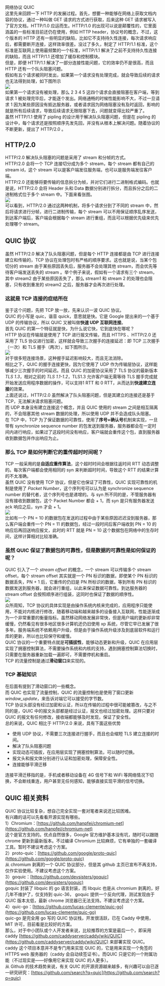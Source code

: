 网络协议 QUIC<br />这里先来回顾一下 HTTP 的发展过程。首先，想要一种能够在网络上获取文档内容的协议，通过一种叫做 GET 请求的方式进行获取，后来这种 GET 请求被写入了官方文档，HTTP/1.0 应运而生。HTTP/1.0 的出现可以说是颠覆性的，它里面涵盖的一些标准目前还仍在使用，例如 HTTP header，协议号的概念，不过，这个版本的 HTTP 还有一些明显的缺陷，比如它不支持持久性连接，每次请求响应后，都需要断开连接，这样效率很差。没过了多久，制定了 HTTP/1.1 标准，这个标准是互联网上使用最频繁的一个标准，HTTP/1.1 解决了之前不支持持久性连接的缺陷，而且 HTTP/1.1 还增加了缓存和控制模块。<br />但是，即便 HTTP/1.1 解决了一部分连接性能问题，它的效率仍不是很高，而且 HTTP 还有一个队头阻塞问题。<br />假如有五个请求被同时发出，如果第一个请求没有处理完成，就会导致后续的请求也无法得到处理，如下图所示<br />![](https://cdn.nlark.com/yuque/0/2022/png/396745/1650864103649-aba0093e-fbb8-4652-a0d7-535b7d8f6020.png#clientId=u28547d06-ed2e-4&from=paste&id=u826a93fb&originHeight=1033&originWidth=1080&originalType=url&ratio=1&rotation=0&showTitle=false&status=done&style=shadow&taskId=ue18bdf61-e3db-4940-852f-ff8c010045a&title=)<br />如果第一个请求没有被处理，那么 2 3 4 5 这四个请求会直接阻塞在客户端，等到请求 1 被处理完毕后，才能逐个发出。网络通畅的时候性能影响不大，不过一旦请求 1 因为某些原因没有抵达服务器，或者请求因为网络阻塞没有及时返回，影响的就是所有后续请求，导致后续请求无限阻塞下去，问题就变得比较严重了。<br />虽然 HTTP/1.1 使用了 pipling 的设计用于解决队头阻塞问题，但是在 pipling 的设计中，每个请求还是按照顺序先发先回，并没有从根本上解决问题。随着协议的不断更新，提出了 HTTP/2.0 。
<a name="CBhTE"></a>
## HTTP/2.0
HTTP/2.0 解决队头阻塞的问题是采用了 stream 和分帧的方式。<br />HTTP/2.0 会将一个 TCP 连接切分成为多个 stream，每个 stream 都有自己的 stream id，这个 stream 可以是客户端发往服务端，也可以是服务端发往客户端。<br />HTTP/2.0 还能够将要传输的信息拆分为帧，并对它们进行二进制格式编码。也就是说，HTTP/2.0 会将 Header 头和 Data 数据分别进行拆分，而且拆分之后的二进制格式位于多个 stream 中。下面来看张图。<br />![](https://cdn.nlark.com/yuque/0/2022/png/396745/1650864103679-17a59d5d-5dac-4d39-8beb-bcac1b582bb2.png#clientId=u28547d06-ed2e-4&from=paste&id=udb809740&originHeight=666&originWidth=1080&originalType=url&ratio=1&rotation=0&showTitle=false&status=done&style=shadow&taskId=uecec9e62-4df2-42ef-9b02-736f45fffd5&title=)<br />可以看到，HTTP/2.0 通过这两种机制，将多个请求分到了不同的 stream 中，然后将请求进行分帧，进行二进制传输，每个 stream 可以不用保证顺序乱序发送，到达客户端后，客户端会根据每个 stream 进行重组，而且可以根据优先级来优先处理哪个 stream。
<a name="R4Fqk"></a>
## QUIC 协议
虽然 HTTP/2.0 解决了队头阻塞问题，但是每个 HTTP 连接都是由 TCP 进行连接建立和传输的，TCP 协议在处理包时有严格的顺序要求。这也就是说，当某个包切分的 stream 由于某些原因丢失后，服务器不会处理其他 stream，而会优先等待客户端发送丢失的 stream 。举个例子来说，假如有一个请求有三个 stream，其中 stream2 由于某些原因丢失了，那么 stream1 和 stream 2 的处理也会阻塞，只有收到重发的 stream2 之后，服务器才会再次进行处理。
<a name="VlzKJ"></a>
### 这就是 TCP 连接的症结所在
鉴于这个问题，先把 TCP 放一放，先来认识一波 QUIC 协议。<br />QUIC 的小写是 quic，谐音 quick，意思就是快。它是 Google 提出来的一个基于 UDP 的传输协议，所以 QUIC 又被叫做**快速 UDP 互联网连接**。<br />首先 QUIC 的第一个特征就是快，为什么说它快，它到底快在哪呢？<br />HTTP 协议在传输层是使用了 TCP 进行报文传输，而且 HTTPS 、HTTP/2.0 还采用了 TLS 协议进行加密，这样就会导致三次握手的连接延迟：即 TCP 三次握手（一次）和 TLS 握手（两次），如下图所示。<br />![](https://cdn.nlark.com/yuque/0/2022/png/396745/1650864103704-8a112752-8386-41d5-a2bf-d8781f15a19b.png#clientId=u28547d06-ed2e-4&from=paste&id=u58ed2fe0&originHeight=822&originWidth=1080&originalType=url&ratio=1&rotation=0&showTitle=false&status=done&style=shadow&taskId=u9c4389e5-ce78-468b-a2e3-d855f5c9cd0&title=)<br />对于很多短连接场景，这种握手延迟影响较大，而且无法消除。<br />相比之下，QUIC 的握手连接更快，因为它使用了 UDP 作为传输层协议，这样能够减少三次握手的时间延迟。而且 QUIC 的加密协议采用了 TLS 协议的最新版本 _TLS 1.3_，相对之前的 _TLS 1.1-1.2_，TLS1.3 允许客户端无需等待 TLS 握手完成就开始发送应用程序数据的操作，可以支持1 RTT 和 0 RTT，从而达到**快速建立连接**的效果。<br />上面还说过，HTTP/2.0 虽然解决了队头阻塞问题，但是其建立的连接还是基于 TCP，无法解决请求阻塞问题。<br />而 UDP 本身没有建立连接这个概念，并且 QUIC 使用的 stream 之间是相互隔离的，不会阻塞其他 stream 数据的处理，所以使用 UDP 并不会造成队头阻塞。<br />在 TCP 中，TCP 为了保证数据的可靠性，使用了**序号+确认号**机制来实现，一旦带有 synchronize sequence number 的包发送到服务器，服务器都会在一定时间内进行响应，如果过了这段时间没有响应，客户端就会重传这个包，直到服务器收到数据包并作出响应为止。
<a name="fWCmc"></a>
### 那么 TCP 是如何判断它的重传超时时间呢？
TCP 一般采用的是**自适应重传算法**，这个超时时间会根据往返时间 RTT 动态调整的。每次客户端都会使用相同的 syn 来判断超时时间，导致这个 RTT 的结果计算的不太准确。<br />虽然 QUIC 没有使用 TCP 协议，但是它也保证了可靠性，QUIC 实现可靠性的机制是使用了 _Packet Number_，这个序列号可以认为是 synchronize  sequence number 的替代者，这个序列号也是递增的。与 syn 所不同的是，不管服务器有没有接收到数据包，这个 Packet Number 都会 + 1，而 syn 是只有服务器发送 ack 响应之后，syn 才会 + 1。<br />![](https://cdn.nlark.com/yuque/0/2022/png/396745/1650864103641-a309c6ab-c78a-4a7e-88b0-596502f2ec2b.png#clientId=u28547d06-ed2e-4&from=paste&id=u8afb447c&originHeight=789&originWidth=1080&originalType=url&ratio=1&rotation=0&showTitle=false&status=done&style=shadow&taskId=u6fedfd71-90fa-4c9d-a5c8-7a7da967241&title=)<br />比如有一个 PN = 10 的数据包在发送的过程中由于某些原因迟迟没到服务器，那么客户端会重传一个 PN = 11 的数据包，经过一段时间后客户端收到 PN = 10 的响应后再回送响应报文，此时的 RTT 就是 PN = 10 这个数据包在网络中的生存时间，这样计算相对比较准确。
<a name="gGAcb"></a>
### 虽然 QUIC 保证了数据包的可靠性，但是数据的可靠性是如何保证的呢？
QUIC 引入了一个 _stream offset_ 的概念，一个 stream 可以传输多个 stream offset，每个 stream offset 其实就是一个 PN 标识的数据，即使某个 PN 标识的数据丢失，PN + 1 后，它重传的仍旧是 PN 所标识的数据，等到所有 PN 标识的数据发送到服务器，就会进行重组，以此来保证数据可靠性。到达服务器的 stream offset 会按照顺序进行组装，这同时也保证了数据的顺序性。<br />![](https://cdn.nlark.com/yuque/0/2022/png/396745/1650864103676-f9b6f19f-35af-4a71-8cd2-675dbd511ad0.png#clientId=u28547d06-ed2e-4&from=paste&id=u9101ace3&originHeight=679&originWidth=1080&originalType=url&ratio=1&rotation=0&showTitle=false&status=done&style=shadow&taskId=u1c8b60a6-c235-44e8-827a-c9cc4d29e4a&title=)<br />众所周知，TCP 协议的具体实现是由操作系统内核来完成的，应用程序只能使用，不能对内核进行修改，随着移动端和越来越多的设备接入互联网，性能逐渐成为一个非常重要的衡量指标。虽然移动网络发展非常快，但是用户端的更新却非常缓慢，仍然看见有很多地区很多计算机还仍旧使用 xp 系统，尽管它早已发展了很多年。服务端系统不依赖用户升级，但是由于操作系统升级涉及到底层软件和运行库的更新，所以也比较保守和缓慢。<br />QUIC 协议的一个重要特点就是**可插拔性**，能够动态更新和升级，QUIC 在应用层实现了拥塞控制算法，不需要操作系统和内核的支持，遇到拥塞控制算法切换时，只需要在服务器重新加载一遍即可，不需要停机和重启。<br />TCP 的流量控制是通过**滑动窗口**来实现的。
<a name="JCAyo"></a>
### TCP 基础知识
在后面有提到了滑动窗口的一些概念。<br />而 QUIC 也实现了流量控制，QUIC 的流量控制也是使用了窗口更新 _window_update_，来告诉对端它可以接受的字节数。<br />TCP 协议头部没有经过加密和认证，所以在传输的过程中很可能被篡改，与之不同的是，QUIC 中的报文头部都是经过认证，报文也经过加密处理。这样只要对 QUIC 的报文有任何修改，接收端都能够及时发现，保证了安全性。<br />总的来说，QUIC 相比于 HTTP/2.0 来说，具有下面这些优势

- 使用 UDP 协议，不需要三次连接进行握手，而且也会缩短 TLS 建立连接的时间。
- 解决了队头阻塞问题
- 实现动态可插拔，在应用层实现了拥塞控制算法，可以随时切换。
- 报文头和报文体分别进行认证和加密处理，保障安全性。
- 连接能够平滑迁移

连接平滑迁移指的是，手机或者移动设备在 4G 信号下和 WiFi 等网络情况下切换，不会断线重连，用户甚至无任何感知，能够直接实现平滑的信号切换。
<a name="L4rR9"></a>
## QUIC 相关资料
QUIC 协议比较复杂，想自己完全实现一套对笔者来说还比较困难。<br />有兴趣的话可以先看看开源实现有哪些。<br />1）Chromium：[https://github.com/hanpfei/chromium-net](https://github.com/hanpfei/chromium-net)<br />这个是官方支持的。优点自然很多，Google 官方维护基本没有坑，随时可以跟随 chrome 更新到最新版本。不过编译 Chromium 比较麻烦，它有单独的一套编译工具。暂时不建议考虑这个方案。<br />2）proto-quic：[https://github.com/google/proto-quic](https://github.com/google/proto-quic)<br />从 chromium 剥离的一个 QUIC 协议部分，但是其 github 主页已宣布不再支持，仅作实验使用。不建议考虑这个方案。<br />3）goquic：[https://github.com/devsisters/goquic](https://github.com/devsisters/goquic)<br />goquic 封装了 libquic 的 go 语言封装，而 libquic 也是从 chromium 剥离的，好几年不维护了，仅支持到 quic-36， goquic 提供一个反向代理，测试发现由于 QUIC 版本太低，最新 chrome 浏览器已无法支持。不建议考虑这个方案。<br />4）quic-go：[https://github.com/lucas-clemente/quic-go](https://github.com/lucas-clemente/quic-go)<br />quic-go 是完全用 go 写的 QUIC 协议栈，开发很活跃，已在 Caddy 中使用，MIT 许可，目前看是比较好的方案。<br />那么，对于中小团队或个人开发者来说，比较推荐的方案是最后一个，即采用 caddy [https://github.com/caddyserver/caddy/wiki/QUIC](https://github.com/caddyserver/caddy/wiki/QUIC) 来部署实现 QUIC。caddy 这个项目本意并不是专门用来实现 QUIC 的，它是用来实现一个免签的 HTTPS web 服务器的（caddy 会自动续签证书）。而QUIC 只是它的一个附属功能（不过现实是——好像用它来实现 QUIC 的人更多）。<br />从 Github 的技术趋势来说，有关 QUIC 的开源资源越来越多，有兴趣可以自已逐一研究研究：[https://github.com/search?q=quic](https://github.com/search?q=quic)
